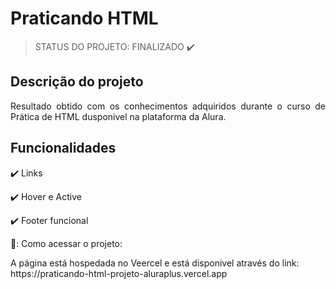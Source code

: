 # Praticando HTML

> STATUS DO PROJETO: FINALIZADO ✔️

## Descrição do projeto
<p align="justify">
  Resultado obtido com os conhecimentos adquiridos durante o curso de Prática de HTML dusponivel na plataforma da Alura.
</p>

## Funcionalidades
:heavy_check_mark: Links

:heavy_check_mark: Hover e Active

:heavy_check_mark: Footer funcional

📂: Como acessar o projeto:
<p> A página está hospedada no Veercel e está disponivel através do link: https://praticando-html-projeto-aluraplus.vercel.app  </p>
